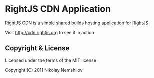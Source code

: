 # RightJS CDN Application

RightJS CDN is a simple shared builds hosting application for
[RightJS](http://rightjs.org)

Visit http://cdn.rightjs.org to see it in action


## Copyright & License

Licensed under the terms of the MIT license

Copyright (C) 2011 Nikolay Nemshilov